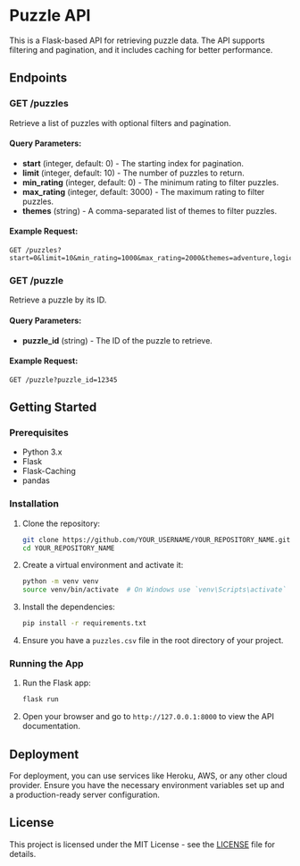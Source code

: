 # Puzzle API

This is a Flask-based API for retrieving puzzle data. The API supports filtering and pagination, and it includes caching for better performance.

## Endpoints

### GET /puzzles

Retrieve a list of puzzles with optional filters and pagination.

#### Query Parameters:

- **start** (integer, default: 0) - The starting index for pagination.
- **limit** (integer, default: 10) - The number of puzzles to return.
- **min_rating** (integer, default: 0) - The minimum rating to filter puzzles.
- **max_rating** (integer, default: 3000) - The maximum rating to filter puzzles.
- **themes** (string) - A comma-separated list of themes to filter puzzles.

#### Example Request:
```plaintext
GET /puzzles?start=0&limit=10&min_rating=1000&max_rating=2000&themes=adventure,logic
```

### GET /puzzle

Retrieve a puzzle by its ID.

#### Query Parameters:

- **puzzle_id** (string) - The ID of the puzzle to retrieve.

#### Example Request:
```plaintext
GET /puzzle?puzzle_id=12345
```

## Getting Started

### Prerequisites

- Python 3.x
- Flask
- Flask-Caching
- pandas

### Installation

1. Clone the repository:
   ```sh
   git clone https://github.com/YOUR_USERNAME/YOUR_REPOSITORY_NAME.git
   cd YOUR_REPOSITORY_NAME
   ```

2. Create a virtual environment and activate it:
   ```sh
   python -m venv venv
   source venv/bin/activate  # On Windows use `venv\Scripts\activate`
   ```

3. Install the dependencies:
   ```sh
   pip install -r requirements.txt
   ```

4. Ensure you have a `puzzles.csv` file in the root directory of your project.

### Running the App

1. Run the Flask app:
   ```sh
   flask run
   ```

2. Open your browser and go to `http://127.0.0.1:8000` to view the API documentation.

## Deployment

For deployment, you can use services like Heroku, AWS, or any other cloud provider. Ensure you have the necessary environment variables set up and a production-ready server configuration.

## License

This project is licensed under the MIT License - see the [LICENSE](LICENSE) file for details.